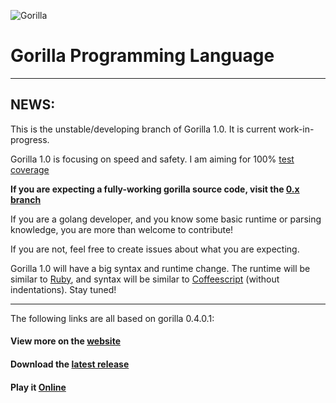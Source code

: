 ![Gorilla](https://i.imgur.com/lX7Vzr0.png)

# Gorilla Programming Language

---

## NEWS:

This is the unstable/developing branch of Gorilla 1.0. It is current work-in-progress.

Gorilla 1.0 is focusing on speed and safety. I am aiming for
100% [test coverage](https://app.codecov.io/gh/SnowballSH/Gorilla)

**If you are expecting a fully-working gorilla source code, visit
the [0.x branch](https://github.com/SnowballSH/Gorilla/tree/0.x)**

If you are a golang developer, and you know some basic runtime or parsing knowledge,
you are more than welcome to contribute!

If you are not, feel free to create issues about what you are expecting.

Gorilla 1.0 will have a big syntax and runtime change.
The runtime will be similar to [Ruby](https://www.ruby-lang.org/), and syntax
will be similar to [Coffeescript](https://coffeescript.org/) (without indentations). Stay tuned!

---

The following links are all based on gorilla 0.4.0.1:

#### View more on the [website](https://snowballsh.me/Gorilla/)

#### Download the [latest release](https://github.com/SnowballSH/Gorilla/releases)

#### Play it [Online](https://snowballsh.me/Gorilla-Playground/)